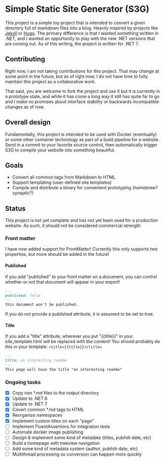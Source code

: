 # Simple Static Site Generator (S3G)

This project is a simple toy project that is intended to convert a given
directory full of markdown files into a blog. Heavily inspired by projects like
[Jekyll](https://jekyllrb.com "Jekyll homepage") or [Hugo](https://gohugo.io "Hugo
homepage"). The primary difference is that I wanted something written in .NET,
and I wanted an opportunity to play with the new .NET versions that are coming
out. As of this writing, the project is written for .NET 7.

## Contributing

Right now, I am not taking contributions for this project.  That may change at
some point in the future, but as of right now, I do not have time to fully
maintain this project as a collaborative work. 

That said, you are welcome to fork the project and use it but it is currently 
in a prototype state, and while it has come a long way it still has quite far 
to go and I make no promises about interface stability or backwards incompatible 
changes as of now.

## Overall design

Fundamentally, this project is intended to be used with Docker (eventually) or
some other container technology as part of a build pipeline for a website. Send
in a commit to your favorite source control, then automatically trigger S3G to
compile your website into something beautiful.

## Goals

- Convert all common tags from Markdown to HTML
- Support templating (user-defined site templates)
- Compile and distribute a binary for convenient prototyping (homebrew?
synaptic?)

## Status

This project is not yet complete and has not yet been used for a production
website. As such, it should not be considered commercial strength

### Front matter

I have now added support for FrontMatter! Currently this only supports two properties, but more should be added in the future!

#### Published

If you add "published" to your front matter on a document, you can control whether or not that document will appear in your export! 

```md
---
published: false
---
this document won't be published.
```

If you do not provide a published attribute, it is assumed to be set to true.

#### Title

If you add a "title" attribute, wherever you put "{{title}}" in your site_template.html will be replaced with the content! You should probably do this in your template: `<title>{{title}}</title>`.

```md
---
title: an interesting readme
---
This page will have the title "an interesting readme"
```

### Ongoing tasks

- [X] Copy non *.md files to the output directory
- [X] Update to .NET 6
- [x] Update to .NET 7
- [X] Covert common *.md tags to HTML
- [x] Reorganize namespaces 
- [x] Implement custom titles on each "page"
- [ ] Implement FluentAssertions for integration tests
- [ ] Automate docker image publishing
- [ ] Design & implement some kind of metadata (titles, publish date, etc)
- [ ] Build a homepage with treeview navigation
- [ ] Add some kind of metadata system (author, publish date, etc)
- [ ] Multithread processing so conversion can happen more quickly
